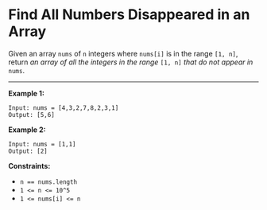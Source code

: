 <h1>Find All Numbers Disappeared in an Array</h1>

Given an array `nums` of `n` integers where `nums[i]` is in the range `[1, n]`, return _an array of all the integers in the range_ `[1, n]` _that do not appear in_ `nums`.

<hr>

__Example 1:__
```
Input: nums = [4,3,2,7,8,2,3,1]
Output: [5,6]
```
__Example 2:__
```
Input: nums = [1,1]
Output: [2]
 ```

__Constraints:__

- `n == nums.length`
- `1 <= n <= 10^5`
- `1 <= nums[i] <= n`
 
